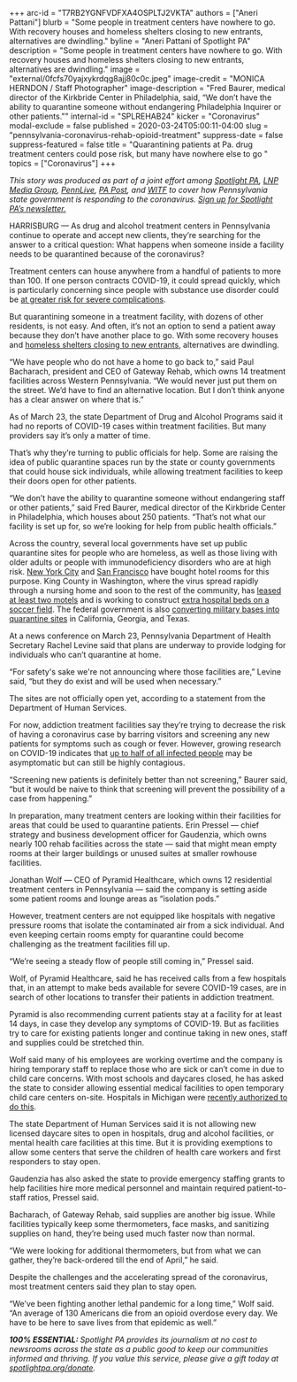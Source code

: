 +++
arc-id = "T7RB2YGNFVDFXA4OSPLTJ2VKTA"
authors = ["Aneri Pattani"]
blurb = "Some people in treatment centers have nowhere to go. With recovery houses and homeless shelters closing to new entrants, alternatives are dwindling."
byline = "Aneri Pattani of Spotlight PA"
description = "Some people in treatment centers have nowhere to go. With recovery houses and homeless shelters closing to new entrants, alternatives are dwindling."
image = "external/0fcfs70yajxykrdqg8ajj80c0c.jpeg"
image-credit = "MONICA HERNDON / Staff Photographer"
image-description = "Fred Baurer, medical director of the Kirkbride Center in Philadelphia, said, “We don’t have the ability to quarantine someone without endangering Philadelphia Inquirer or other patients.\""
internal-id = "SPLREHAB24"
kicker = "Coronavirus"
modal-exclude = false
published = 2020-03-24T05:00:11-04:00
slug = "pennsylvania-coronavirus-rehab-opioid-treatment"
suppress-date = false
suppress-featured = false
title = "Quarantining patients at Pa. drug treatment centers could pose risk, but many have nowhere else to go "
topics = ["Coronavirus"]
+++

<i>This story was produced as part of a joint effort among </i><a href="https://www.spotlightpa.org/"><i>Spotlight PA</i></a><i>, </i><a href="https://lancasteronline.com/"><i>LNP Media Group</i></a><i>, </i><a href="https://www.pennlive.com/"><i>PennLive</i></a><i>, </i><a href="https://papost.org/"><i>PA Post</i></a><i>, and </i><a href="https://www.witf.org/"><i>WITF</i></a><i> to cover how Pennsylvania state government is responding to the coronavirus. </i><a href="https://www.spotlightpa.org/newsletters"><i>Sign up for Spotlight PA’s newsletter.</i></a>

HARRISBURG — As drug and alcohol treatment centers in Pennsylvania continue to operate and accept new clients, they’re searching for the answer to a critical question: What happens when someone inside a facility needs to be quarantined because of the coronavirus?

Treatment centers can house anywhere from a handful of patients to more than 100. If one person contracts COVID-19, it could spread quickly, which is particularly concerning since people with substance use disorder could be <a href="https://web.archive.org/20200316142940/https://www.drugabuse.gov/about-nida/noras-blog/2020/03/covid-19-potential-implications-individuals-substance-use-disorders">at greater risk for severe complications</a>.

But quarantining someone in a treatment facility, with dozens of other residents, is not easy. And often, it’s not an option to send a patient away because they don’t have another place to go. With some recovery houses and <a href="https://www.inquirer.com/health/coronavirus/philadelphia-coronavirus-covid-19-homeless-response-social-distancing-20200319.html" target="_blank">homeless shelters closing to new entrants</a>, alternatives are dwindling.

“We have people who do not have a home to go back to,” said Paul Bacharach, president and CEO of Gateway Rehab, which owns 14 treatment facilities across Western Pennsylvania. “We would never just put them on the street. We’d have to find an alternative location. But I don’t think anyone has a clear answer on where that is.”

As of March 23, the state Department of Drug and Alcohol Programs said it had no reports of COVID-19 cases within treatment facilities. But many providers say it’s only a matter of time.

That’s why they’re turning to public officials for help. Some are raising the idea of public quarantine spaces run by the state or county governments that could house sick individuals, while allowing treatment facilities to keep their doors open for other patients.

“We don’t have the ability to quarantine someone without endangering staff or other patients,” said Fred Baurer, medical director of the Kirkbride Center in Philadelphia, which houses about 250 patients. “That’s not what our facility is set up for, so we’re looking for help from public health officials.”

<script src="https://www.spotlightpa.org/embed.js" async></script><div data-spl-embed-version="1" data-spl-src="https://www.spotlightpa.org/embeds/donate/"></div>

Across the country, several local governments have set up public quarantine sites for people who are homeless, as well as those living with older adults or people with immunodeficiency disorders who are at high risk. <a href="https://www.nydailynews.com/coronavirus/ny-coronavirus-hotels-homeless-triage-isolation-20200319-dlbed5qzifadtc5nfijxioksb4-story.html" target="_blank">New York City</a> and <a href="https://abc7news.com/health/coronavirus-sf-hotels-for-homeless-quarantine-nurse-hiring-blitz-sfpd-enforcement/6029751/" target="_blank">San Francisco</a> have bought hotel rooms for this purpose. King County in Washington, where the virus spread rapidly through a nursing home and soon to the rest of the community, has <a href="https://www.kuow.org/stories/king-county-additional-coronavirus-quarantine-sites" target="_blank">leased at least two motels</a> and is working to construct <a href="https://www.seattletimes.com/seattle-news/health/king-county-to-put-200-bed-field-hospital-on-shoreline-soccer-field-amid-coronavirus-outbreak/" target="_blank">extra hospital beds on a soccer field</a>. The federal government is also <a href="https://www.citylab.com/life/2020/03/coronavirus-quarantine-hospitals-home-isolation-government/607633/" target="_blank">converting military bases into quarantine sites</a> in California, Georgia, and Texas.

At a news conference on March 23, Pennsylvania Department of Health Secretary Rachel Levine said that plans are underway to provide lodging for individuals who can’t quarantine at home.

“For safety's sake we're not announcing where those facilities are,” Levine said, “but they do exist and will be used when necessary.”

The sites are not officially open yet, according to a statement from the Department of Human Services.

For now, addiction treatment facilities say they’re trying to decrease the risk of having a coronavirus case by barring visitors and screening any new patients for symptoms such as cough or fever. However, growing research on COVID-19 indicates that <a href="https://www.nature.com/articles/d41586-020-00822-x" target=_blank>up to half of all infected people</a> may be asymptomatic but can still be highly contagious.

“Screening new patients is definitely better than not screening,” Baurer said, “but it would be naive to think that screening will prevent the possibility of a case from happening.”

In preparation, many treatment centers are looking within their facilities for areas that could be used to quarantine patients. Erin Pressel — chief strategy and business development officer for Gaudenzia, which owns nearly 100 rehab facilities across the state — said that might mean empty rooms at their larger buildings or unused suites at smaller rowhouse facilities.

Jonathan Wolf — CEO of Pyramid Healthcare, which owns 12 residential treatment centers in Pennsylvania — said the company is setting aside some patient rooms and lounge areas as “isolation pods.”

However, treatment centers are not equipped like hospitals with negative pressure rooms that isolate the contaminated air from a sick individual. And even keeping certain rooms empty for quarantine could become challenging as the treatment facilities fill up.

“We’re seeing a steady flow of people still coming in,” Pressel said.

<script src="https://www.spotlightpa.org/embed.js" async></script><div data-spl-embed-version="1" data-spl-src="https://www.spotlightpa.org/embeds/newsletter/"></div>

Wolf, of Pyramid Healthcare, said he has received calls from a few hospitals that, in an attempt to make beds available for severe COVID-19 cases, are in search of other locations to transfer their patients in addiction treatment.

Pyramid is also recommending current patients stay at a facility for at least 14 days, in case they develop any symptoms of COVID-19. But as facilities try to care for existing patients longer and continue taking in new ones, staff and supplies could be stretched thin.

Wolf said many of his employees are working overtime and the company is hiring temporary staff to replace those who are sick or can’t come in due to child care concerns. With most schools and daycares closed, he has asked the state to consider allowing essential medical facilities to open temporary child care centers on-site. Hospitals in Michigan were <a href="https://www.wxyz.com/news/coronavirus/gov-whitmer-signs-executive-order-on-child-care-relief-for-essential-workforce" target=_blank>recently authorized to do this</a>.

The state Department of Human Services said it is not allowing new licensed daycare sites to open in hospitals, drug and alcohol facilities, or mental health care facilities at this time. But it is providing exemptions to allow some centers that serve the children of health care workers and first responders to stay open.

Gaudenzia has also asked the state to provide emergency staffing grants to help facilities hire more medical personnel and maintain required patient-to-staff ratios, Pressel said.

Bacharach, of Gateway Rehab, said supplies are another big issue. While facilities typically keep some thermometers, face masks, and sanitizing supplies on hand, they’re being used much faster now than normal.

“We were looking for additional thermometers, but from what we can gather, they’re back-ordered till the end of April,” he said.

Despite the challenges and the accelerating spread of the coronavirus, most treatment centers said they plan to stay open.

“We’ve been fighting another lethal pandemic for a long time,” Wolf said. “An average of 130 Americans die from an opioid overdose every day. We have to be here to save lives from that epidemic as well.”

<i><b>100% ESSENTIAL: </b></i><i>Spotlight PA provides its journalism at no cost to newsrooms across the state as a public good to keep our communities informed and thriving. If you value this service, please give a gift today at </i><a href="https://www.spotlightpa.org/donate"><i>spotlightpa.org/donate</i></a><i>.</i>

<script src="https://www.spotlightpa.org/embed.js" async></script><div data-spl-embed-version="1" data-spl-src="https://www.spotlightpa.org/embeds/tips/?tip_text=Do%20you%20have%20a%20tip%20about%20%3Cb%3Ehow%20Pa.'s%20government%20is%20responding%20to%20the%20coronavirus%3C%2Fb%3E%3F%20Tell%20us."></div>
